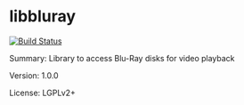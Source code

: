 # libbluray

[![Build Status](https://travis-ci.org/UnitedRPMs/libbluray.svg?branch=master)](https://travis-ci.org/UnitedRPMs/libbluray)

Summary:        Library to access Blu-Ray disks for video playback
 
Version:        1.0.0
 
License:        LGPLv2+
